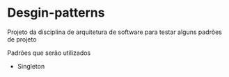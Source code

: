 # Desgin-patterns

Projeto da disciplina de arquitetura de software para testar alguns padrões de projeto

Padrões que serão utilizados

- Singleton


